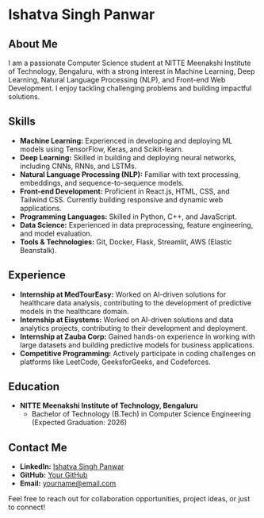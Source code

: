 # Ishatva Singh Panwar

## About Me
I am a passionate Computer Science student at NITTE Meenakshi Institute of Technology, Bengaluru, with a strong interest in Machine Learning, Deep Learning, Natural Language Processing (NLP), and Front-end Web Development. I enjoy tackling challenging problems and building impactful solutions.

## Skills
- **Machine Learning:** Experienced in developing and deploying ML models using TensorFlow, Keras, and Scikit-learn.
- **Deep Learning:** Skilled in building and deploying neural networks, including CNNs, RNNs, and LSTMs.
- **Natural Language Processing (NLP):** Familiar with text processing, embeddings, and sequence-to-sequence models.
- **Front-end Development:** Proficient in React.js, HTML, CSS, and Tailwind CSS. Currently building responsive and dynamic web applications.
- **Programming Languages:** Skilled in Python, C++, and JavaScript.
- **Data Science:** Experienced in data preprocessing, feature engineering, and model evaluation.
- **Tools & Technologies:** Git, Docker, Flask, Streamlit, AWS (Elastic Beanstalk).

## Experience
- **Internship at MedTourEasy:** Worked on AI-driven solutions for healthcare data analysis, contributing to the development of predictive models in the healthcare domain.
- **Internship at Eisystems:** Worked on AI-driven solutions and data analytics projects, contributing to their development and deployment.
- **Internship at Zauba Corp:** Gained hands-on experience in working with large datasets and building predictive models for business applications.
- **Competitive Programming:** Actively participate in coding challenges on platforms like LeetCode, GeeksforGeeks, and Codeforces.

## Education
- **NITTE Meenakshi Institute of Technology, Bengaluru**
  - Bachelor of Technology (B.Tech) in Computer Science Engineering (Expected Graduation: 2026)

## Contact Me
- **LinkedIn:** [Ishatva Singh Panwar](https://www.linkedin.com/in/yourprofile/)
- **GitHub:** [Your GitHub](https://github.com/yourusername)
- **Email:** yourname@email.com

Feel free to reach out for collaboration opportunities, project ideas, or just to connect!

